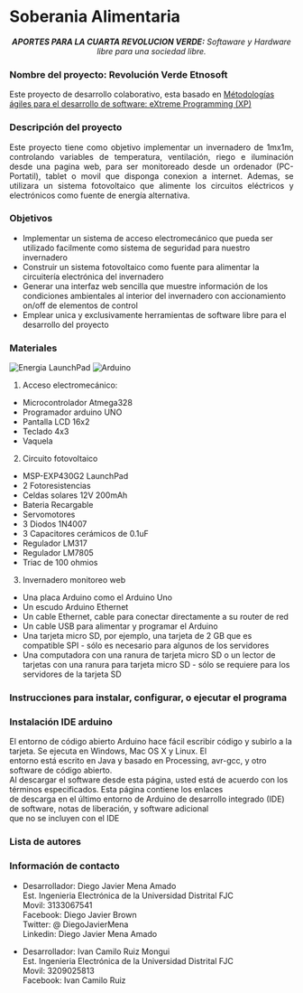 # Soberania Alimentaria

<p align="center"><em><strong>APORTES PARA LA CUARTA REVOLUCION VERDE:</strong> Softaware y Hardware libre para una sociedad libre.</em></p>

### Nombre del proyecto: Revolución Verde Etnosoft ###

Este proyecto de desarrollo colaborativo, esta basado en [Métodologías ágiles para el desarrollo de software: eXtreme Programming (XP)](http://www.cyta.com.ar/ta0502/v5n2a1.htm)

### Descripción del proyecto ###

<p align="justify"> Este proyecto tiene como objetivo implementar un invernadero de 1mx1m, controlando variables de temperatura, ventilación, riego e iluminación desde una pagina web, para ser monitoreado desde un ordenador (PC-Portatil), tablet o movil que disponga conexion a internet.
Ademas, se utilizara un sistema fotovoltaico que alimente los circuitos eléctricos y electrónicos como fuente de energía alternativa.</p>

### Objetivos ###

* Implementar un sistema de acceso electromecánico que pueda ser utilizado facilmente como sistema de seguridad para nuestro invernadero
* Construir un sistema fotovoltaico como fuente para alimentar la circuitería electrónica del invernadero
* Generar una interfaz web sencilla que muestre información de los condiciones ambientales al interior del invernadero con accionamiento on/off de elementos de control
* Emplear unica y exclusivamente herramientas de software libre para el desarrollo del proyecto

### Materiales ###
![Energia LaunchPad](http://energia.nu/img/LaunchPadMSP430G2452-v1.5.jpg "MSP-EXP430G2 LaunchPad")
![Arduino](http://arduino-info.wikispaces.com/file/view/Mega2560_R3_Label-small-v2%20(2).png/471429496/800x526/Mega2560_R3_Label-small-v2%20(2).png "Arduino Mega")

1. Acceso electromecánico:
 * Microcontrolador Atmega328  
 * Programador arduino UNO  
 * Pantalla LCD 16x2  
 * Teclado 4x3  
 * Vaquela  

2. Circuito fotovoltaico  
 * MSP-EXP430G2 LaunchPad  
 * 2 Fotoresistencias  
 * Celdas solares 12V 200mAh  
 *  Bateria Recargable  
 * Servomotores  
 * 3 Diodos 1N4007  
 * 3 Capacitores cerámicos de 0.1uF  
 * Regulador LM317  
 * Regulador LM7805  
 * Triac de 100 ohmios  

3. Invernadero monitoreo web

 * Una placa Arduino como el Arduino Uno
 * Un escudo Arduino Ethernet
 * Un cable Ethernet, cable para conectar directamente a su router de red
 * Un cable USB para alimentar y programar el Arduino
 * Una tarjeta micro SD, por ejemplo, una tarjeta de 2 GB que es compatible SPI - sólo es necesario para algunos de los servidores
 * Una computadora con una ranura de tarjeta micro SD o un lector de tarjetas con una ranura para tarjeta micro SD - sólo se requiere
    para los servidores de la tarjeta SD


### Instrucciones para instalar, configurar, o ejecutar el programa ###

### Instalación IDE arduino ###  

El entorno de código abierto Arduino hace fácil escribir código y subirlo a la tarjeta. Se ejecuta en Windows, Mac OS X y Linux. El   
entorno está escrito en Java y basado en Processing, avr-gcc, y otro software de código abierto.  
Al descargar el software desde esta página, usted está de acuerdo con los términos especificados. Esta página contiene los enlaces   
de descarga en el último entorno de Arduino de desarrollo integrado (IDE) de software, notas de liberación, y software adicional   
que no se incluyen con el IDE

### Lista de autores ###



### Información de contacto ###

* Desarrollador: Diego Javier Mena Amado  
Est. Ingenieria Electrónica de la Universidad Distrital FJC  
Movil: 3133067541  
Facebook: Diego Javier Brown   
Twitter: @ DiegoJavierMena  
Linkedin: Diego Javier Mena Amado  

* Desarrollador: Ivan Camilo Ruiz Mongui    
Est. Ingenieria Electrónica de la Universidad Distrital FJC  
Movil: 3209025813  
Facebook:  Ivan Camilo Ruiz  


